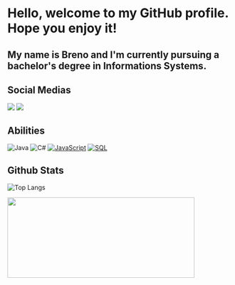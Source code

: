 # Hello, welcome to my GitHub profile. Hope you enjoy it!
## My name is Breno and I'm currently pursuing a bachelor's degree in Informations Systems.

## Social Medias
</div>
<a href="https://instagram.com/_brenofilho/" target="_blank"><img loading="lazy" src="https://img.shields.io/badge/-Instagram-%23E4405F?style=for-the-badge&logo=instagram&logoColor=white" target="_blank"></a>
<a href="https://www.linkedin.com/in/breno-filho-5bb974269/" target="_blank"><img loading="lazy" src="https://img.shields.io/badge/-LinkedIn-%230077B5?style=for-the-badge&logo=linkedin&logoColor=white" target="_blank"></a>   
</div>

## Abilities
![Java](https://img.shields.io/badge/java-%23ED8B00.svg?style=for-the-badge&logo=openjdk&logoColor=white)
![C#](https://img.shields.io/badge/C%23-239120?style=for-the-badge&logo=c-sharp&logoColor=white)
[![JavaScript](https://img.shields.io/badge/JavaScript-000000?style=for-the-badge&logo=javaScript&logoColor)](https://developer.mozilla.org/en-US/docs/Web/JavaScript)
[![SQL](https://img.shields.io/badge/SQL-000000?style=for-the-badge&logo=MySQL&logoColor)](https://dev.mysql.com/doc/)

## Github Stats
![Top Langs](https://github-readme-stats-git-masterrstaa-rickstaa.vercel.app/api/top-langs/?username=Breno-Filho&bg_color=000&border_color=30A3DC&title_color=E94D5F&text_color=FFF)
<div align="left">
  <a href="https://github.com/Breno-Filho">
  <img height="180em" width="420px" src="https://github-readme-stats.vercel.app/api?username=Breno-Filho&show_icons=true&theme=holi&include_all_commits=true&count_private=true"/>
</div>
    


